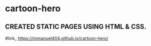 # cartoon-hero

## CREATED STATIC PAGES USING HTML & CSS.
#link_ https://immanuel404.github.io/cartoon-hero/
